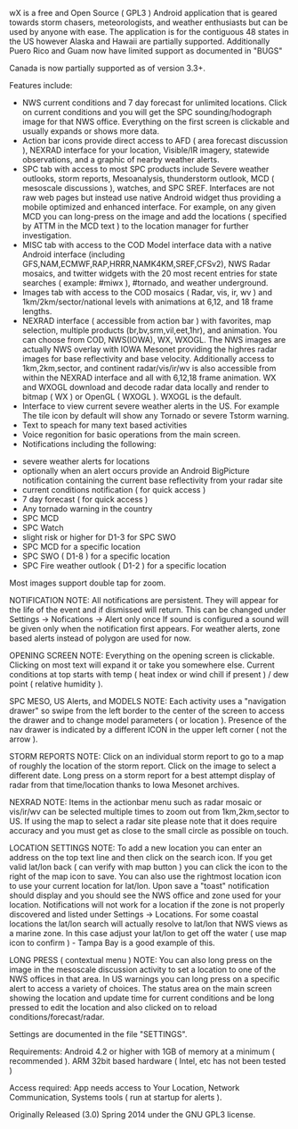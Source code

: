 wX is a free and Open Source ( GPL3 ) Android application that is geared towards storm chasers, meteorologists, and weather enthusiasts but can be used by anyone with ease. The application is for the contiguous 48 states in the US however Alaska and Hawaii are partially supported. Additionally Puero Rico and Guam now have limited support as documented in "BUGS"

Canada is now partially supported as of version 3.3+.

Features include:

- NWS current conditions and 7 day forecast for unlimited locations. Click on current conditions and you will get the SPC sounding/hodograph image
  for that NWS office. Everything on the first screen is clickable and usually expands or shows more data.
- Action bar icons provide direct access to AFD ( area forecast discussion ), NEXRAD interface for your location,
  Visible/IR imagery, statewide observations, and a graphic of nearby weather alerts.
- SPC tab with access to most SPC products include Severe weather outlooks, storm reports, Mesoanalysis, thunderstorm outlook, MCD
   ( mesoscale discussions ), watches, and SPC SREF. Interfaces are not raw web pages but instead use native Android widget thus providing a mobile optimized and enhanced interface. For example, on any given MCD you can long-press on the image and add the locations ( specified by ATTM in the MCD text ) to the location manager for further investigation.
- MISC tab with access to the COD Model interface data with a native Android interface (including GFS,NAM,ECMWF,RAP,HRRR,NAMK4KM,SREF,CFSv2),
  NWS Radar mosaics, and twitter widgets with the 20 most recent entries for state searches ( example: #miwx ), #tornado, and weather underground. 
- Images tab with access to the COD mosaics ( Radar, vis, ir, wv ) and 1km/2km/sector/national levels with animations at 6,12, and 18 frame lengths.
- NEXRAD interface ( accessible from action bar ) with favorites, map selection, multiple products (br,bv,srm,vil,eet,1hr), and animation.
   You can choose from COD, NWS(IOWA), WX, WXOGL. The NWS images are actually NWS overlay with IOWA Mesonet providing the highres
   radar images for base reflectivity and base velocity. Additionally access to 1km,2km,sector, and continent radar/vis/ir/wv is also
   accessible from within the NEXRAD interface and all with 6,12,18 frame animation. WX and WXOGL download and decode radar data locally and
   render to bitmap ( WX ) or OpenGL ( WXOGL ). WXOGL is the default.
- Interface to view current severe weather alerts in the US. For example The tile icon by default will  show any Tornado or severe Tstorm warning.
- Text to speach for many text based activities
- Voice regonition for basic operations from the main screen.
- Notifications including the following:
* severe weather alerts for locations
* optionally when an alert occurs provide an Android BigPicture notification containing the current base reflectivity from your radar site
* current conditions notification ( for quick access )
* 7 day forecast ( for quick access )
* Any tornado warning in the country
* SPC MCD
* SPC Watch
* slight risk or higher for D1-3 for SPC SWO
* SPC MCD for a specific location
* SPC SWO ( D1-8 ) for a specific location
* SPC Fire weather outlook ( D1-2 ) for a specific location

Most images support double tap for zoom. 

NOTIFICATION NOTE: All notifications are persistent. They will appear for the life of the event and if dismissed will return. This can be changed under
Settings -> Nofications -> Alert only once
If sound is configured a sound will be given only when the notification first appears. For weather alerts, zone based alerts instead of polygon
are used for now.

OPENING SCREEN NOTE: Everything on the opening screen is clickable. Clicking on most text will expand it or take you somewhere else.
Current conditions at top starts with temp ( heat index or wind chill if present ) / dew point ( relative humidity ).

SPC MESO,  US Alerts, and MODELS NOTE: Each activity uses a "navigation drawer" so swipe from the left border to the center of the
screen to access the drawer and to change model parameters ( or location ). Presence of the nav drawer is indicated by a different
ICON in the upper left corner ( not the arrow ).

STORM REPORTS NOTE: Click on an individual storm report to go to a map of roughly the location of the storm report.
Click on the image to select a different date. Long press on a storm report for a best attempt display of radar from that time/location
thanks to Iowa Mesonet archives.

NEXRAD NOTE: Items in the actionbar menu such as radar mosaic or vis/ir/wv can be selected multiple times to zoom out from 1km,2km,sector to US.
If using the map to select a radar site please note that it does require accuracy and you must get as close to the small circle as possible on touch.

LOCATION SETTINGS NOTE: To add a new location you can enter an address on the top text line and then click on the search icon.
If you get valid lat/lon back ( can verify with map button ) you can click the icon to the right of the map icon to save.
You can also use the rightmost location icon to use your current location for lat/lon.
Upon save a "toast" notification should display and you should see the NWS office and zone used for your location.
Notifications will not work for a location if the zone is not properly discovered and listed under Settings -> Locations.
For some coastal locations the lat/lon search will actually resolve to lat/lon that NWS views as a marine zone.
In this case adjust your lat/lon to get off the water ( use map icon to confirm ) - Tampa Bay is a good example of this.

LONG PRESS ( contextual menu ) NOTE:  You can also long press on the image in the mesoscale discussion activity to set a location to one
 of the NWS offices in that area. In US warnings you can long press on a specific alert to access a variety of choices.
The status area on the main screen showing the location and update time for current conditions and be long pressed to edit the location and also
clicked on to reload conditions/forecast/radar.

Settings are documented in the file "SETTINGS".

Requirements: Android 4.2 or higher with 1GB of memory at a minimum ( recommended ). ARM 32bit based hardware ( Intel, etc has not been tested )

Access required: App needs access to Your Location, Network Communication,  Systems tools ( run at startup for alerts ).

Originally Released (3.0) Spring 2014 under the GNU GPL3 license.

